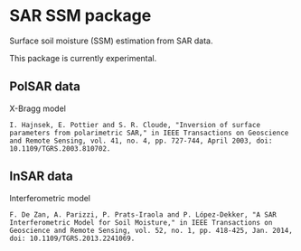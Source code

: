 # SAR SSM package

Surface soil moisture (SSM) estimation from SAR data.

This package is currently experimental.

## PolSAR data

X-Bragg model
```
I. Hajnsek, E. Pottier and S. R. Cloude, "Inversion of surface parameters from polarimetric SAR," in IEEE Transactions on Geoscience and Remote Sensing, vol. 41, no. 4, pp. 727-744, April 2003, doi: 10.1109/TGRS.2003.810702. 
```
## InSAR data

Interferometric model
```
F. De Zan, A. Parizzi, P. Prats-Iraola and P. López-Dekker, "A SAR Interferometric Model for Soil Moisture," in IEEE Transactions on Geoscience and Remote Sensing, vol. 52, no. 1, pp. 418-425, Jan. 2014, doi: 10.1109/TGRS.2013.2241069.
```